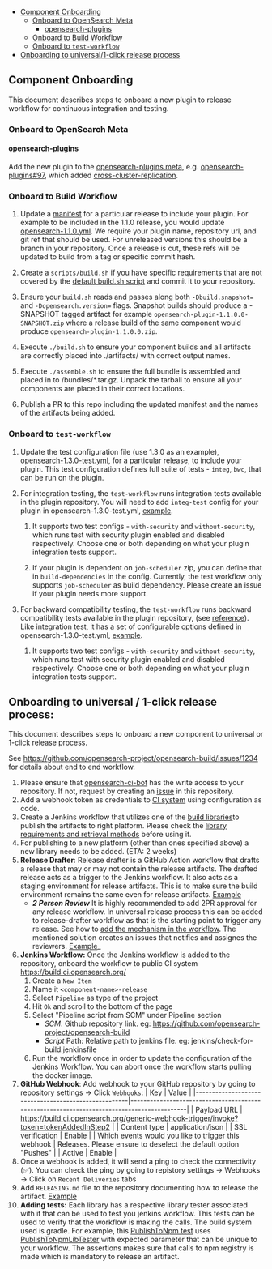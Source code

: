 
- [Component Onboarding](#component-onboarding)
  - [Onboard to OpenSearch Meta](#onboard-to-opensearch-meta)
    - [opensearch-plugins](#opensearch-plugins)
  - [Onboard to Build Workflow](#onboard-to-build-workflow)
  - [Onboard to `test-workflow`](#onboard-to-test-workflow)
- [Onboarding to universal/1-click release process](#onboarding-to-universal--1-click-release-process)
  
## Component Onboarding

This document describes steps to onboard a new plugin to release workflow for continuous integration and testing.

### Onboard to OpenSearch Meta

#### opensearch-plugins

Add the new plugin to the [opensearch-plugins meta](https://github.com/opensearch-project/opensearch-plugins/blob/main/META.md), e.g. [opensearch-plugins#97](https://github.com/opensearch-project/opensearch-plugins/pull/97), which added [cross-cluster-replication](https://github.com/opensearch-project/cross-cluster-replication).


### Onboard to Build Workflow

1. Update a [manifest](/manifests) for a particular release to include your plugin.  For example to be included in the 1.1.0 release, you would update [opensearch-1.1.0.yml](/manifests/1.1.0/opensearch-1.1.0.yml). We require your plugin name, repository url, and git ref that should be used. For unreleased versions this should be a branch in your repository.  Once a release is cut, these refs will be updated to build from a tag or specific commit hash.

2. Create a `scripts/build.sh` if you have specific requirements that are not covered by the [default build.sh script](/scripts/default/opensearch/build.sh) and commit it to your repository.

3. Ensure your `build.sh` reads and passes along both `-Dbuild.snapshot=` and `-Dopensearch.version=` flags.  Snapshot builds should produce a -SNAPSHOT tagged artifact for example `opensearch-plugin-1.1.0.0-SNAPSHOT.zip` where a release build of the same component would produce `opensearch-plugin-1.1.0.0.zip`.

4. Execute `./build.sh` to ensure your component builds and all artifacts are correctly placed into ./artifacts/ with correct output names.

5. Execute `./assemble.sh` to ensure the full bundle is assembled and placed in to /bundles/*.tar.gz.  Unpack the tarball to ensure all your components are placed in their correct locations.

6. Publish a PR to this repo including the updated manifest and the names of the artifacts being added.

### Onboard to `test-workflow`

1. Update the test configuration file (use 1.3.0 as an example), [opensearch-1.3.0-test.yml](manifests/1.3.0/opensearch-1.3.0-test.yml), for a particular release, to include your plugin. This test configuration defines full suite of tests - `integ`, `bwc`, that can be run on the plugin.

2. For integration testing, the `test-workflow` runs integration tests available in the plugin repository. You will need to add `integ-test` config for your plugin in opensearch-1.3.0-test.yml, [example](manifests/1.3.0/opensearch-dashboards-1.3.0-test.yml).
   
    1. It supports two test configs - `with-security` and `without-security`, which runs test with security plugin enabled and disabled respectively. Choose one or both depending on what your plugin integration tests support.
   
    2. If your plugin is dependent on `job-scheduler` zip, you can define that in `build-dependencies` in the config. Currently, the test workflow only supports `job-scheduler` as build dependency. Please create an issue if your plugin needs more support.

3. For backward compatibility testing, the `test-workflow` runs backward compatibility tests available in the plugin repository, (see [reference]((https://github.com/opensearch-project/anomaly-detection/blob/d9a122d05282f7efc1e24c61d64f18dec0fd47af/build.gradle#L428))). Like integration test, it has a set of configurable options defined in opensearch-1.3.0-test.yml, [example](manifests/1.3.0/opensearch-1.3.0-test.yml).

    1. It supports two test configs - `with-security` and `without-security`, which runs test with security plugin enabled and disabled respectively. Choose one or both depending on what your plugin integration tests support.


## Onboarding to universal / 1-click release process:

This document describes steps to onboard a new component to universal or 1-click release process.

See https://github.com/opensearch-project/opensearch-build/issues/1234 for details about end to end workflow.

1. Please ensure that [opensearch-ci-bot](https://github.com/opensearch-ci-bot) has the write access to your repository. If not, request by creating an [issue](https://github.com/opensearch-project/opensearch-build/issues) in this repository.
1. Add a webhook token as credentials to [CI system](https://build.ci.opensearch.org/) using configuration as code.
1. Create a Jenkins workflow that utilizes one of the [build libraries](https://github.com/opensearch-project/opensearch-build-libraries#library-details)to publish the artifacts to right platform. Please check the [library requirements and retrieval methods](https://github.com/opensearch-project/opensearch-build-libraries#jenkins-shared-libraries) before using it.
1. For publishing to a new platform (other than ones specified above) a new library needs to be added. (ETA: 2 weeks)
1. **Release Drafter**: Release drafter is a GitHub Action workflow that drafts a release that may or may not contain the release artifacts. The drafted release acts as a trigger to the Jenkins workflow. It also acts as a staging environment for release artifacts. This is to make sure the build environment remains the same even for release artifacts. [Example](https://github.com/opensearch-project/opensearch-py/blob/main/.github/workflows/release-drafter.yml)
    * _**2 Person Review**_ It is highly recommended to add 2PR approval for any release workflow. In universal release process this can be added to release-drafter workflow as that is the starting point to trigger any release. See how to [add the mechanism in the workflow](https://github.com/opensearch-project/opensearch-dsl-py/pull/102). The mentioned solution creates an issues that notifies and assignes the reviewers. [Example](https://github.com/gaiksaya/opensearch-dsl-py/issues/6)_
1. **Jenkins Workflow:** Once the Jenkins workflow is added to the repository, onboard the workflow to public CI system https://build.ci.opensearch.org/
    1. Create a `New Item`
    2. Name it `<component-name>-release`
    3. Select `Pipeline` as type of the project
    4. Hit `Ok` and scroll to the bottom of the page
    5. Select "Pipeline script from SCM" under Pipeline section
       - _SCM_: Github repository link. eg: https://github.com/opensearch-project/opensearch-build
       - _Script_ Path: Relative path to jenkins file. eg: jenkins/check-for-build.jenkinsfile
    6. Run the workflow once in order to update the configuration of the Jenkins Workflow. You can abort once the workflow starts pulling the docker image. 
1. **GitHub Webhook**: Add webhook to your GitHub repository by going to repository settings → Click `Webhooks`:
    | Key                                                 | Value                                                                                     |
    |-----------------------------------------------------|-------------------------------------------------------------------------------------------|
    | Payload URL                                         | https://build.ci.opensearch.org/generic-webhook-trigger/invoke?token=tokenAddedInStep2 |
    | Content type                                        | application/json                                                                          |
    | SSL verification                                    | Enable                                                                                    |
    | Which events would you like to trigger this webhook | Releases. Please ensure to deselect the default option "Pushes"                           |
    | Active                                              | Enable                                                                                    |
1. Once a webhook is added, it will send a ping to check the connectivity (✅). You can check the ping by going to repistory settings → Webhooks → Click on `Recent Deliveries` tabs
1. Add `RELEASING.md` file to the repository documenting how to release the artifact. [Example](https://github.com/opensearch-project/opensearch-py-ml/blob/main/RELEASING.md)
1. **Adding tests:** Each library has a respective library tester associated with it that can be used to test you jenkins workflow. This tests can be used to verify that the workflow is making the calls. The build system used is gradle. 
For example, this [PublishToNpm test](https://github.com/opensearch-project/opensearch-build-libraries/blob/main/tests/jenkins/TestPublishToNpm.groovy) uses [PublishToNpmLibTester](https://github.com/opensearch-project/opensearch-build-libraries/blob/main/tests/jenkins/lib-testers/PublishToNpmLibTester.groovy) with expected parameter that can be unique to your workflow. The assertions makes sure that calls to npm registry is made which is mandatory to release an artifact.
